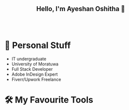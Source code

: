 <div align="center">
  <h2>Hello, I'm Ayeshan Oshitha 👋</h2>
</div>

<br>
<br>

# :loudspeaker: Personal Stuff
- IT undergraduate
- University of Moratuwa
- Full Stack Developer
- Adobe InDesign Expert
- Fiverr/Upwork Freelance

# :hammer_and_wrench: My Favourite Tools 


<!--
**Ayeshan-Oshitha/Ayeshan-Oshitha** is a ✨ _special_ ✨ repository because its `README.md` (this file) appears on your GitHub profile.

Here are some ideas to get you started:

- 🔭 I’m currently working on ...
- 🌱 I’m currently learning ...
- 👯 I’m looking to collaborate on ...
- 🤔 I’m looking for help with ...
- 💬 Ask me about ...
- 📫 How to reach me: ...
- 😄 Pronouns: ...
- ⚡ Fun fact: ...
-->
